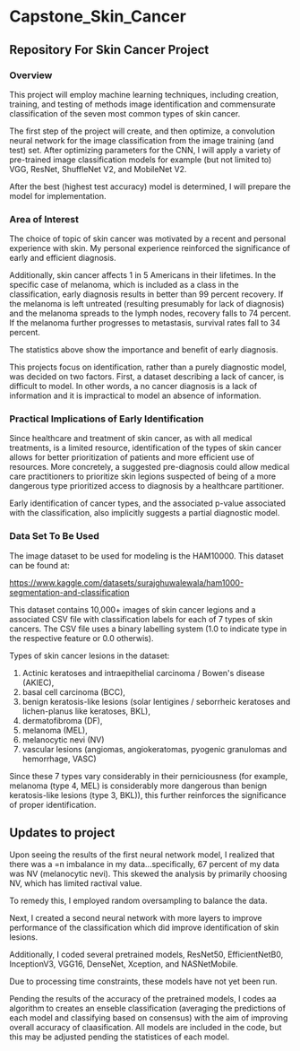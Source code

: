 # Capstone_Skin_Cancer
## Repository For Skin Cancer Project

### Overview
This project will employ machine learning techniques, including creation, training, and testing of methods image identification and commensurate classification of the seven most common types of skin cancer.  

The first step of the project will create, and then optimize, a convolution neural network for the image classification from the image training (and test) set.  After optimizing parameters for the CNN, I will apply a variety of pre-trained image classification models for example (but not limited to) VGG, ResNet, ShuffleNet V2, and MobileNet V2.

After the best (highest test accuracy) model is determined, I will prepare the model for implementation.

### Area of Interest
The choice of topic of skin cancer was motivated by a recent and personal experience with skin.  My personal experience reinforced the significance of early and efficient diagnosis.

Additionally, skin cancer affects 1 in 5 Americans in their lifetimes.  In the specific case of melanoma, which is included as a class in the classification, early diagnosis results in better than 99 percent recovery.  If the melanoma is left untreated (resulting presumably for lack of diagnosis) and the melanoma spreads to the lymph nodes, recovery falls to 74 percent.  If the melanoma further progresses to metastasis, survival rates fall to 34 percent.

The statistics above show the importance and benefit of early diagnosis.

This projects focus on identification, rather than a purely diagnostic model, was decided on two factors.  First, a dataset describing a lack of cancer, is difficult to model.  In other words, a no cancer diagnosis is a lack of information and it is impractical to model an absence of information.

### Practical Implications of Early Identification

Since healthcare and treatment of skin cancer, as with all medical treatments, is a limited resource, identification of the types of skin cancer allows for better prioritization of patients and more efficient use of resources.  More concretely, a suggested pre-diagnosis could allow medical care practitioners to prioritize skin legions suspected of being of a more dangerous type prioritized access to diagnosis by a healthcare partitioner.


Early identification of cancer types, and the associated p-value associated with the classification, also implicitly suggests a partial diagnostic model.

### Data Set To Be Used

The image dataset to be used for modeling is the HAM10000.  This dataset can be found at:

https://www.kaggle.com/datasets/surajghuwalewala/ham1000-segmentation-and-classification

This dataset contains 10,000+ images of skin cancer legions and a associated CSV file with classification labels for each of 7 types of skin cancers.  The CSV file uses a binary labelling system (1.0 to indicate type in the respective feature or 0.0 otherwis). 

Types of skin cancer lesions in the dataset:

1. Actinic keratoses and intraepithelial carcinoma / Bowen's disease (AKIEC),
2. basal cell carcinoma (BCC),
3. benign keratosis-like lesions (solar lentigines / seborrheic keratoses and lichen-planus like keratoses, BKL),
4. dermatofibroma (DF),
5. melanoma (MEL),
6. melanocytic nevi (NV)
7. vascular lesions (angiomas, angiokeratomas, pyogenic granulomas and hemorrhage, VASC)

Since these 7 types vary considerably in their perniciousness (for example, melanoma (type 4, MEL) is considerably more dangerous than benign keratosis-like lesions (type 3, BKL)), this further reinforces the significance of proper identification.

## Updates to project

Upon seeing the results of the first neural network model, I realized that there was a =n imbalance in my data...specifically, 67 percent of my data was NV (melanocytic nevi).  This skewed the analysis by primarily choosing NV, which has limited ractival value.

To remedy this, I employed random oversampling to balance the data.

Next, I created a second neural network with more layers to improve performance of the classification which did improve identification of skin lesions.

Additionally, I coded several pretrained models, ResNet50, EfficientNetB0, InceptionV3, VGG16, DenseNet, Xception, and NASNetMobile.

Due to processing time constraints, these models have not yet been run.

Pending the results of the accuracy of the pretrained models, I codes aa algorithm to creates an enseble classification (averaging the predictions of each model and classifying based on consensus) with the aim of improving overall accuracy of claasification.  All models are included in the code, but this may be adjusted pending the statistices of each model.









